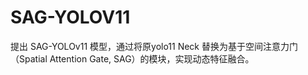 # SAG-YOLOV11
提出 SAG-YOLOv11 模型，通过将原yolo11 Neck 替换为基于空间注意力门（Spatial Attention Gate, SAG）的模块，实现动态特征融合。

